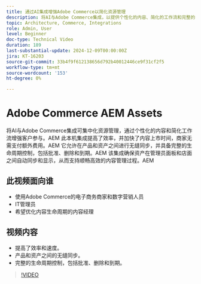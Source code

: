```yaml
---
title: 通过AI集成增强Adobe Commerce以简化资源管理
description: 将AI与Adobe Commerce集成，以提供个性化的内容、简化的工作流和完整的资源生命周期控制。
topic: Architecture, Commerce, Integrations
role: Admin, User
level: Beginner
doc-type: Technical Video
duration: 189
last-substantial-update: 2024-12-09T00:00:00Z
jira: KT-16203
source-git-commit: 33b4f9f612138656d792b40012446ce9f31cf2f5
workflow-type: tm+mt
source-wordcount: '153'
ht-degree: 0%

---
```



# Adobe Commerce AEM Assets

将AI与Adobe Commerce集成可集中化资源管理，通过个性化的内容和简化工作流增强客户参与。&#x200B;AEM 此本机集成提高了效率，并加快了内容上市时间，商家无需支付额外费用。&#x200B;AEM 它允许在产品和资产之间进行无缝同步，并具备完整的生命周期控制，包括批准、删除和到期。&#x200B;AEM 该集成确保资产在管理员面板和店面之间自动同步和显示，从而支持顺畅高效的内容管理过程。&#x200B;AEM

## 此视频面向谁

- 使用Adobe Commerce的电子商务商家和数字营销人员
- IT管理员
- 希望优化内容生命周期的内容经理

## 视频内容

- 提高了效率和速度。
- 产品和资产之间的无缝同步。
- 完整的生命周期控制，包括批准、删除和到期。

>[!VIDEO](https://video.tv.adobe.com/v/3434076?learn=on)

